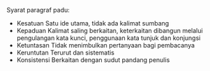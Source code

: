 Syarat paragraf padu:
- Kesatuan
  Satu ide utama, tidak ada kalimat sumbang
- Kepaduan
  Kalimat saling berkaitan, keterkaitan dibangun melalui pengulangan kata kunci, penggunaan kata tunjuk dan konjungsi
- Ketuntasan
  Tidak menimbulkan pertanyaan bagi pembacanya
- Keruntutan
  Terurut dan sistematis
- Konsistensi
  Berkaitan dengan sudut pandang penulis